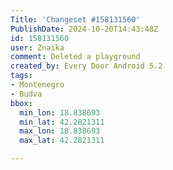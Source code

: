 ```yaml
---
Title: 'Changeset #158131560'
PublishDate: 2024-10-20T14:43:48Z
id: 158131560
user: Znaika
comment: Deleted a playground
created_by: Every Door Android 5.2
tags:
- Montenegro
- Budva
bbox:
  min_lon: 18.838693
  min_lat: 42.2821311
  max_lon: 18.838693
  max_lat: 42.2821311

---
```

